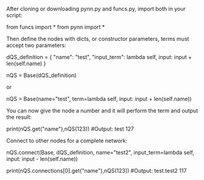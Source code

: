 After cloning or downloading pynn.py and funcs.py, import both in your script:

from funcs import *
from pynn import *

Then define the nodes with dicts, or constructor parameters, terms must accept two parameters:

dQS_definition = {
    "name": "test",
    "input_term": lambda self, input: input + len(self.name)
}

nQS = Base(dQS_definition)

or


nQS = Base(name="test", term=lambda self, input: input + len(self.name))

You can now give the node a number and it will perform the term and output the result:

print(nQS.get("name"),nQS(123))
#Output: test 127


Connect to other nodes for a complete network:

nQS.connect(Base, dQS_definition, name="test2", input_term=lambda self, input: input - len(self.name))

print(nQS.connections[0].get("name"),nQS(123))
#Output: test.test2 117

